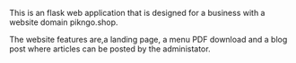 This is an flask web application that is designed for a business with a website domain pikngo.shop. 

The website features are,a landing page, a menu PDF download and a blog post where articles can be posted by the administator.

